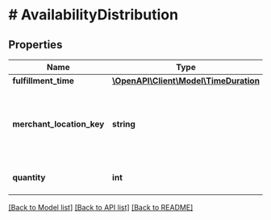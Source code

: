 # # AvailabilityDistribution

## Properties

Name | Type | Description | Notes
------------ | ------------- | ------------- | -------------
**fulfillment_time** | [**\OpenAPI\Client\Model\TimeDuration**](TimeDuration.md) |  | [optional]
**merchant_location_key** | **string** | The unique identifier of an inventory location where quantity is available for the inventory item. This field is conditionally required to identify the inventory location that has quantity of the inventory item.&lt;br&gt;&lt;br&gt;Use the &lt;a href&#x3D;\&quot;/api-docs/sell/inventory/resources/location/methods/getInventoryLocations\&quot; target&#x3D;\&quot;_blank\&quot;&gt;getInventoryLocations&lt;/a&gt; method to retrieve merchant location keys. | [optional]
**quantity** | **int** | The integer value passed into this field indicates the quantity of the inventory item that is available at this inventory location. This field is conditionally required. | [optional]

[[Back to Model list]](../../README.md#models) [[Back to API list]](../../README.md#endpoints) [[Back to README]](../../README.md)
